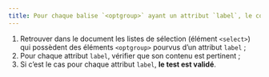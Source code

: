 ```yaml
---
title: Pour chaque balise `<optgroup>` ayant un attribut `label`, le contenu de l’attribut `label` est-il pertinent ?
---
```


1. Retrouver dans le document les listes de sélection (élément `<select>`) qui possèdent des éléments `<optgroup>` pourvus d’un attribut `label` ;
2. Pour chaque attribut `label`, vérifier que son contenu est pertinent ;
3. Si c’est le cas pour chaque attribut `label`, **le test est validé**.
